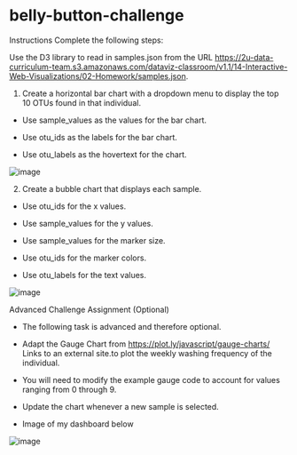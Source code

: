 # belly-button-challenge

Instructions
Complete the following steps:

Use the D3 library to read in samples.json from the URL https://2u-data-curriculum-team.s3.amazonaws.com/dataviz-classroom/v1.1/14-Interactive-Web-Visualizations/02-Homework/samples.json.

1. Create a horizontal bar chart with a dropdown menu to display the top 10 OTUs found in that individual.

- Use sample_values as the values for the bar chart.

- Use otu_ids as the labels for the bar chart.

- Use otu_labels as the hovertext for the chart.

![image](https://user-images.githubusercontent.com/107616415/201450103-62f47adf-a4ac-4f04-8850-769de3aee857.png)

2. Create a bubble chart that displays each sample.
- Use otu_ids for the x values.

- Use sample_values for the y values.

- Use sample_values for the marker size.

- Use otu_ids for the marker colors.

- Use otu_labels for the text values.



![image](https://user-images.githubusercontent.com/107616415/201450079-f95c6ed8-0323-453e-88a9-2e936b733fed.png)


Advanced Challenge Assignment (Optional)

- The following task is advanced and therefore optional.

- Adapt the Gauge Chart from https://plot.ly/javascript/gauge-charts/ Links to an external site.to plot the weekly washing frequency of the individual.

- You will need to modify the example gauge code to account for values ranging from 0 through 9.

- Update the chart whenever a new sample is selected.


- Image of my dashboard below

![image](https://user-images.githubusercontent.com/107616415/201450243-953fad36-139b-4a5d-ab4f-5c02dd2c4835.png)




